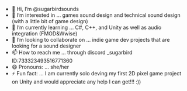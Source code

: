 - 👋 Hi, I’m @sugarbirdsounds
- 👀 I’m interested in ... games sound design and technical sound design (with a little bit of game design)
- 🌱 I’m currently learning ... C#, C++, and Unity as well as audio integration (FMOD&Wwise)
- 💞️ I’m looking to collaborate on ... indie game dev projects that are looking for a sound designer
- 📫 How to reach me ... through discord _sugarbird ID:733323493516771360
- 😄 Pronouns: ... she/her
- ⚡ Fun fact: ... I am currently solo deving my first 2D pixel game project on Unity and would appreciate any help I can get!!! :))

<!---
sugarbirdsounds/sugarbirdsounds is a ✨ special ✨ repository because its `README.md` (this file) appears on your GitHub profile.
You can click the Preview link to take a look at your changes.
--->
